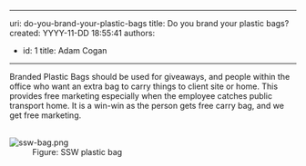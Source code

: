 

---
uri: do-you-brand-your-plastic-bags
title: Do you brand your plastic bags?
created: YYYY-11-DD 18:55:41
authors:
  - id: 1
    title: Adam Cogan
---




<span class='intro'> <p>​​Branded Plastic Bags should be used for giveaways, and people within the office who want an extra bag to carry things to client site or home. This provides free marketing especially when the employee catches public transport home. It is a win-win as the person gets free carry bag, and we get free marketing.<br></p>

 </span>

<dl class="image">​​​ 
   <dt>
      <img src="/PublishingImages/ssw-bag.png" alt="ssw-bag.png" />
   </dt><dd>Figure&#58; SSW plastic bag&#160;</dd></dl>


